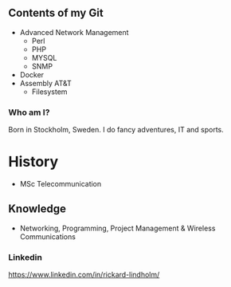 ## Contents of my Git

- Advanced Network Management
    - Perl
    - PHP
    - MYSQL
    - SNMP
- Docker
- Assembly AT&T
    - Filesystem

### Who am I?
Born in Stockholm, Sweden. I do fancy adventures, IT and sports.

# History
- MSc Telecommunication
## Knowledge
- Networking, Programming, Project Management & Wireless Communications
### Linkedin
https://www.linkedin.com/in/rickard-lindholm/
